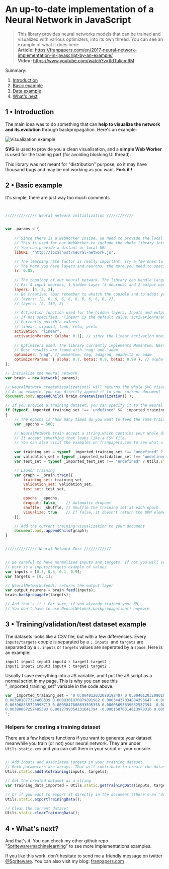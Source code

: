 # An up-to-date implementation of a Neural Network in JavaScript 

> This library provides neural networks models that can be trained and
> visualized with various optimizers, into its own thread. You can see
> an example of what it does here:   
> **Article:** https://franpapers.com/en/2017-neural-network-implementation-in-javascript-by-an-example/  
> **Video:** https://www.youtube.com/watch?v=tIdTulicm9M  

Summary:

 1. [Introduction](https://github.com/Spriteware/neural-network#1--introduction) 
 2. [Basic example](https://github.com/Spriteware/neural-network#2--basic-example)
 3. [Data example](https://github.com/Spriteware/neural-network#3--data-example)
 4. [What's next](https://github.com/Spriteware/neural-network#4--whats-next)

## 1 • Introduction

The main idea was to do something that can **help to visualize the network and its evolution** through backpropagation. Here's an example:

![Visualization example](https://franpapers.com/wp-content/uploads/2017/10/Capture.png)

**SVG** is used to provide you a clean visualisation, and a **simple Web Worker** is used for the training part (for avoiding blocking UI thread).

This library was not meant for "distribution" purpose, so it may have thousand bugs and may be not working as you want. **Fork it !**

## 2 • Basic example
It's simple, there are just way too much comments
```javascript


////////////// Neural network initialization ////////////


var _params = {
        
    // Since there is a webWorker inside, we need to provide the local URI of the script itself.
    // This is used for our WebWorker to include the whole library into itself.
    // You can provide a distant or local URL
    libURI: "http://localhost/neural-network.js",

    // The learning rate factor is really important. Try a few ones to get the right one.
    // The more you have layers and neurons, the more you need to specify a small one
    lr: 0.05,          
    
    // The topology of our neural network. The library can handle large number of neurons, it will just be slow.
    // Ex: 4 input neurons, 1 hidden layer (3 neurons) and 2 output neurons 
    layers: [4, 3, 2],  
    // Be creative: (bur remember to whatch the console and to adapt your learning rate)
    // layers: [2, 6, 6, 6, 6, 6, 6, 6, 6, 6, 2],
    // layers: [2, 150, 2]

    // Activation function used for the hidden layers. Inputs and outputs neurons have a linear activation function
    // If not specified, "linear" is the default value. activationParams are just factors that impacts some activation function (etc: PReLu)
    // Currently possible values:
    // linear, sigmoid, tanh, relu, prelu 
    activation: "linear",
    activationParams: {alpha: 0.1}, // since the linear activation doesn't depends upon any variable, this property is useless here
    
    // Optimizers used. The library currently implements Momentum, Nesterov Accelerated Gradient, AdaGrad, AdaDelta, AdaM
    // Best results are found with 'nag' and 'adam'
    optimizer: "nag", // momentum, nag, adagrad, adadelta or adam
    optimizerParams: { alpha: 0.7, beta1: 0.9, beta2: 0.99 }, // alpha for nag and adadelta, betas for adam
};

// Initialize the neural network
var brain = new Network(_params);

// NeuralNetwork.createVisualization() will returns the whole SVG visualisation as a DOM element
// As an example, you can directly append it to your current document
document.body.appendChild( brain.createVisualization() );  

// If you provide a training dataset, you can specify it to the Neural Net and train it with it
if (typeof _imported_training_set !== 'undefined' && _imported_training_set !== undefined)
{
    // The epochs is 'how many times do you want to feed the same training dataset'
    var _epochs = 500;

    // NeuralNetwork.train accept a string which contains your whole dataset, and returns a DOM object for visualizating the training.
    // It accept something that looks like a CSV file.
    // You can also visit the examples on franpapers.com to see what a dataset looks like
    
    var training_set = typeof _imported_training_set !== "undefined" ? Utils.static.parseTrainingData(_imported_training_set) : undefined;
    var validation_set = typeof _imported_validation_set !== "undefined" ? Utils.static.parseTrainingData(_imported_validation_set) : undefined;
    var test_set = typeof _imported_test_set !== "undefined" ? Utils.static.parseTrainingData(_imported_test_set) : undefined;

    // Launch training
    var graph = _brain.train({
        training_set: training_set,
        validation_set: validation_set,
        test_set: test_set,

        epochs: _epochs,
        dropout: false,    // Automatic dropout
        shuffle: _shuffle, // Shuffle the training set at each epoch
        visualize: true    // If false, it doesn't return the DOM element
    });

    // Add the current training visualization to your document
    document.body.appendChild(graph);
}


////////////// Neural Network Core ////////////


// Be careful to have normalized inputs and targets. If not you will see the errors jumping
// Here is a inputs/targets example of values
var inputs = [0.3, 0.5, 0.1, 0.9];  
var targets = [0, 1];      

// NeuralNetwork.feed() returns the output layer
var output_neurons = brain.feed(inputs);
brain.backpropagate(targets);

// And that's it ! For sure, if you already trained your NN,
// You don't have to use NeuralNetwork.backpropagation() anymore


```

## 3 • Training/validation/test dataset example 
The datasets looks like a CSV file, but with a few differencies. Every `inputs/targets` couple is separated by a `;`. `inputs `and `targets` are separated by a `:`. `inputs` or `targets` values are seperated by a `space`. Here is an example:
```
input1 input2 input3 input4 : target1 target2 ;
input1 input2 input3 input4 : target1 target2 ;
```

Usually I save everything into a JS variable, and I put the JS script as a normal script in my page. This is why you can see this "_imported_training_set" variable in the code above.
```javascript
var _imported_training_set = "0 0.004012032080192407 0 0.004012032080192407 : 6.123233995736767e-17 -1;\
0.003901877324468339 0.0009301870879891982 0.00034437034884393647 -0.0009193694393909713 : -0.9726239602750568 -0.23238466364815152;\
0.003968835720993713 0.0005847808693595358 0.00006695839652537394 -0.0003454062186296625 : -0.9892652288476347 -0.14613112944556783;\
0.00380007257485393 0.0012799354131641794 -0.00016876314613978316 0.0006951545438046436 : -0.9473190861218562 0.32029135028790773;\
";
```

### Helpers for creating a training dataset 
There are a few helpers functions if you want to generate your dataset meanwhile you train (or not) your neural network. They are under `Utils.static.xxx` and you can call them in your script or your console.
```javascript

// Add inputs and associated targets in your training dataset. 
// Both parameters are arrays. That will contribute to create the dataset as a string
Utils.static.addIntoTraining(inputs, targets);

// Get the created dataset as a string
var training_data_imported = Utils.static.getTrainingData(inputs, targets);

// Or if you want to export it directly in the document (there's an 'document.body.appendChild' inside)
Utils.static.exportTrainingData();

// Clear the current dataset
Utils.static.clearTrainingData();
```

## 4 • What's next?

And that's it. 
You can check my other github repo "[Spriteware/machinelearning](https://github.com/Spriteware/machinelearning)" to see more implementations examples. 

If you like this work, don't hesitate to send me a friendly message on twitter [@Spriteware](https://twitter.com/Spriteware).
You can also visit my blog: [franpapers.com](https://franpapers.com)

